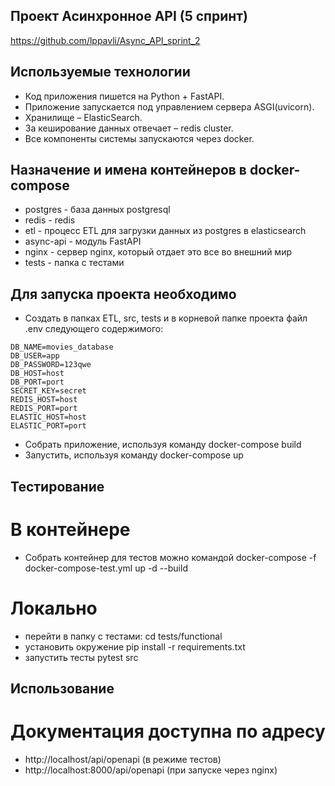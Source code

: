 ## Проект Асинхронное API (5 спринт)

https://github.com/lppavli/Async_API_sprint_2
## Используемые технологии
- Код приложения пишется на Python + FastAPI.
- Приложение запускается под управлением сервера ASGI(uvicorn).
- Хранилище – ElasticSearch.
- За кеширование данных отвечает – redis cluster.
- Все компоненты системы запускаются через docker.
## Назначение и имена контейнеров в docker-compose
- postgres - база данных postgresql
- redis - redis
- etl - процесс ETL для загрузки данных из postgres в elasticsearch
- async-api - модуль FastAPI
- nginx - сервер nginx, который отдает это все во внешний мир
- tests - папка с тестами
## Для запуска проекта необходимо
- Создать в папках ETL, src, tests и в корневой папке проекта файл .env следующего содержимого:
~~~
DB_NAME=movies_database
DB_USER=app
DB_PASSWORD=123qwe
DB_HOST=host
DB_PORT=port
SECRET_KEY=secret
REDIS_HOST=host
REDIS_PORT=port
ELASTIC_HOST=host
ELASTIC_PORT=port
~~~
- Собрать приложение, используя команду docker-compose build
- Запустить, используя команду docker-compose up
## Тестирование
# В контейнере
- Собрать контейнер для тестов можно командой  docker-compose -f docker-compose-test.yml up -d --build
# Локально
- перейти в папку с тестами: cd tests/functional
- установить окружение pip install -r requirements.txt
- запустить тесты pytest src
## Использование
# Документация доступна по адресу 
- http://localhost/api/openapi (в режиме тестов)
- http://localhost:8000/api/openapi (при запуске через nginx)
